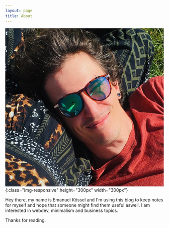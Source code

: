 ```yaml
---
layout: page
title: About
---
```


![image-title-here](/assets/emanuelkoessel.jpeg){:class="img-responsive":height="300px" width="300px"}

Hey there, my name is Emanuel Kössel and I'm using this blog to keep notes for myself and hope that someone might find them useful aswell. I am interested in webdev, minimalism and business topics.

Thanks for reading.
